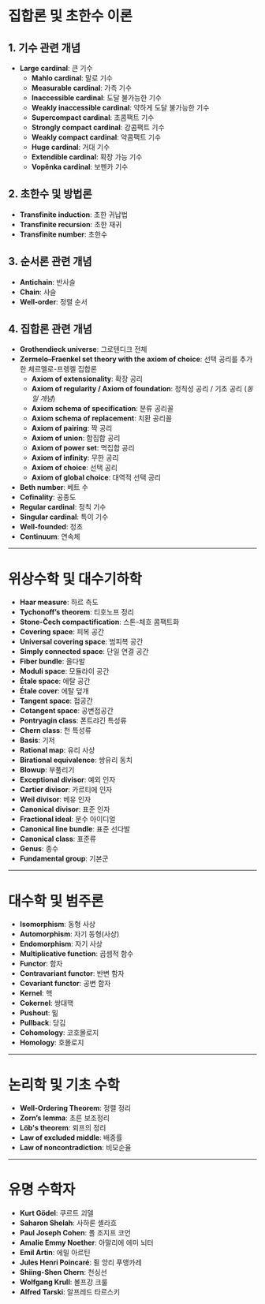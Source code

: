 # **집합론 및 초한수 이론**
## **1. 기수 관련 개념**
- **Large cardinal**​: 큰 기수  
  - **Mahlo cardinal**​: 말로 기수  
  - **Measurable cardinal**​: 가측 기수  
  - **Inaccessible cardinal**​: 도달 불가능한 기수  
  - **Weakly inaccessible cardinal**​: 약하게 도달 불가능한 기수  
  - **Supercompact cardinal**​: 초콤팩트 기수  
  - **Strongly compact cardinal**​: 강콤팩트 기수  
  - **Weakly compact cardinal**​: 약콤팩트 기수  
  - **Huge cardinal**​: 거대 기수  
  - **Extendible cardinal**​: 확장 가능 기수  
  - **Vopěnka cardinal**​: 보펜카 기수  

## **2. 초한수 및 방법론**
- **Transfinite induction**​: 초한 귀납법  
- **Transfinite recursion**​: 초한 재귀  
- **Transfinite number**​: 초한수  

## **3. 순서론 관련 개념**
- **Antichain**​: 반사슬  
- **Chain**​: 사슬  
- **Well-order**​: 정렬 순서  

## **4. 집합론 관련 개념**
- **Grothendieck universe**​: 그로텐디크 전체  
- **Zermelo–Fraenkel set theory with the axiom of choice**​: 선택 공리를 추가한 체르멜로-프렝켈 집합론  
  - **Axiom of extensionality**​: 확장 공리  
  - **Axiom of regularity / Axiom of foundation**​: 정칙성 공리 / 기초 공리 (*동일 개념*)  
  - **Axiom schema of specification**​: 분류 공리꼴  
  - **Axiom schema of replacement**​: 치환 공리꼴  
  - **Axiom of pairing**​: 짝 공리  
  - **Axiom of union**​: 합집합 공리  
  - **Axiom of power set**​: 멱집합 공리  
  - **Axiom of infinity**​: 무한 공리  
  - **Axiom of choice**​: 선택 공리  
  - **Axiom of global choice**​: 대역적 선택 공리  
- **Beth number**​: 베트 수  
- **Cofinality**​: 공종도  
- **Regular cardinal**​: 정칙 기수  
- **Singular cardinal**​: 특이 기수  
- **Well-founded**​: 정초  
- **Continuum**​: 연속체  

---

# **위상수학 및 대수기하학**
- **Haar measure**​: 하르 측도  
- **Tychonoff’s theorem**​: 티호노프 정리  
- **Stone-Čech compactification**​: 스톤-체흐 콤팩트화  
- **Covering space**​: 피복 공간  
- **Universal covering space**​: 범피복 공간  
- **Simply connected space**​: 단일 연결 공간  
- **Fiber bundle**​: 올다발  
- **Moduli space**​: 모듈라이 공간  
- **Étale space**​: 에탈 공간  
- **Étale cover**​: 에탈 덮개  
- **Tangent space**​: 접공간  
- **Cotangent space**​: 공변접공간  
- **Pontryagin class**​: 폰트랴긴 특성류  
- **Chern class**​: 천 특성류  
- **Basis**​: 기저  
- **Rational map**​: 유리 사상  
- **Birational equivalence**​: 쌍유리 동치  
- **Blowup**​: 부풀리기  
- **Exceptional divisor**​: 예외 인자  
- **Cartier divisor**​: 카르티에 인자  
- **Weil divisor**​: 베유 인자  
- **Canonical divisor**​: 표준 인자  
- **Fractional ideal**​: 분수 아이디얼  
- **Canonical line bundle**​: 표준 선다발  
- **Canonical class**​: 표준류  
- **Genus**​: 종수  
- **Fundamental group**​: 기본군  

---

# **대수학 및 범주론**
- **Isomorphism**​: 동형 사상  
- **Automorphism**​: 자기 동형(사상)  
- **Endomorphism**​: 자기 사상  
- **Multiplicative function**​: 곱셈적 함수  
- **Functor**​: 함자  
- **Contravariant functor**​: 반변 함자  
- **Covariant functor**​: 공변 함자  
- **Kernel**​: 핵  
- **Cokernel**​: 쌍대핵  
- **Pushout**​: 밂  
- **Pullback**​: 당김  
- **Cohomology**​: 코호몰로지  
- **Homology**​: 호몰로지  

---

# **논리학 및 기초 수학**
- **Well-Ordering Theorem**​: 정렬 정리  
- **Zorn’s lemma**​: 초른 보조정리  
- **Löb's theorem**​: 뢰프의 정리  
- **Law of excluded middle**​: 배중률  
- **Law of noncontradiction**​: 비모순율  

---

# **유명 수학자**
- **Kurt Gödel**​: 쿠르트 괴델  
- **Saharon Shelah**​: 사하론 셸라흐  
- **Paul Joseph Cohen**​: 폴 조지프 코언  
- **Amalie Emmy Noether**​: 아말리에 에미 뇌터  
- **Emil Artin**​: 에밀 아르틴  
- **Jules Henri Poincaré**​: 쥘 앙리 푸앵카레  
- **Shiing-Shen Chern**​: 천싱선  
- **Wolfgang Krull**​: 볼프강 크룰  
- **Alfred Tarski**​: 알프레드 타르스키  
